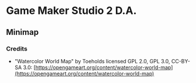 # Game Maker Studio 2 D.A.

## Minimap

### Credits
- "Watercolor World Map" by Toeholds licensed GPL 2.0, GPL 3.0, CC-BY-SA 3.0: [https://opengameart.org/content/watercolor-world-map](https://opengameart.org/content/watercolor-world-map)